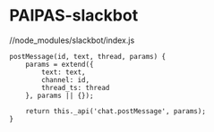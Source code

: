 # PAIPAS-slackbot

//node_modules/slackbot/index.js
```
postMessage(id, text, thread, params) {
    params = extend({
        text: text,
        channel: id,
        thread_ts: thread
    }, params || {});

    return this._api('chat.postMessage', params);
}
```
